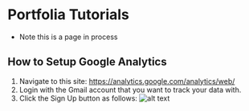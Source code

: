 # Portfolia Tutorials

* Note this is a page in process

## How to Setup Google Analytics

1. Navigate to this site: https://analytics.google.com/analytics/web/
2. Login with the Gmail account that you want to track your data with.
3. Click the Sign Up button as follows: 
![alt text](https://raw.githubusercontent.com/username/projectname/branch/path/to/img.png)

